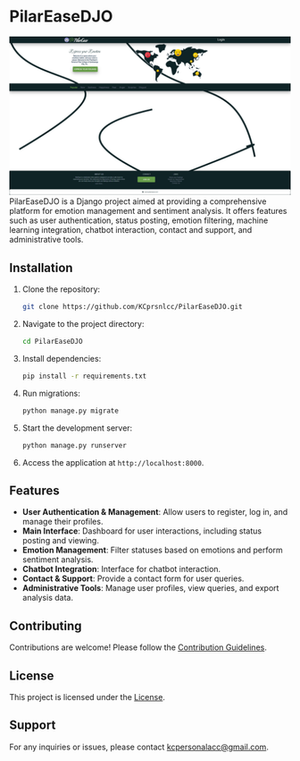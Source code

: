 # PilarEaseDJO

![PilarEase](main/static/images/test.png)
PilarEaseDJO is a Django project aimed at providing a comprehensive platform for emotion management and sentiment analysis. It offers features such as user authentication, status posting, emotion filtering, machine learning integration, chatbot interaction, contact and support, and administrative tools.

## Installation

1. Clone the repository:

    ```sh
    git clone https://github.com/KCprsnlcc/PilarEaseDJO.git
    ```

2. Navigate to the project directory:

    ```sh
    cd PilarEaseDJO
    ```

3. Install dependencies:

    ```sh
    pip install -r requirements.txt
    ```

4. Run migrations:

    ```sh
    python manage.py migrate
    ```

5. Start the development server:

    ```sh
    python manage.py runserver
    ```

6. Access the application at `http://localhost:8000`.

## Features

- **User Authentication & Management**: Allow users to register, log in, and manage their profiles.
- **Main Interface**: Dashboard for user interactions, including status posting and viewing.
- **Emotion Management**: Filter statuses based on emotions and perform sentiment analysis.
- **Chatbot Integration**: Interface for chatbot interaction.
- **Contact & Support**: Provide a contact form for user queries.
- **Administrative Tools**: Manage user profiles, view queries, and export analysis data.

## Contributing

Contributions are welcome! Please follow the [Contribution Guidelines](CONTRIBUTING.md).

## License

This project is licensed under the [License](LICENSE.md).

## Support

For any inquiries or issues, please contact [kcpersonalacc@gmail.com](mailto:kcpersonalacc@gmail.com).

